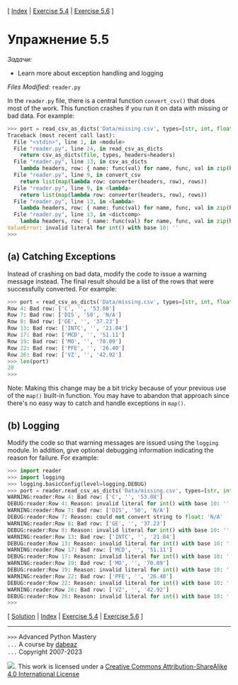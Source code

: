 \[ [Index](index.md) | [Exercise 5.4](ex5_4.md) | [Exercise 5.6](ex5_6.md) \]

# Упражнение 5.5

*Задачи:*

- Learn more about exception handling and logging

*Files Modified:* `reader.py`

In the `reader.py` file, there is a central function `convert_csv()` that does
most of the work.  This function crashes if you run it on data with missing or
bad data.  For example:

```python
>>> port = read_csv_as_dicts('Data/missing.csv', types=[str, int, float])
Traceback (most recent call last):
  File "<stdin>", line 1, in <module>
  File "reader.py", line 24, in read_csv_as_dicts
    return csv_as_dicts(file, types, headers=headers)
  File "reader.py", line 13, in csv_as_dicts
    lambda headers, row: { name: func(val) for name, func, val in zip(headers, types, row) })
  File "reader.py", line 9, in convert_csv
    return list(map(lambda row: converter(headers, row), rows))
  File "reader.py", line 9, in <lambda>
    return list(map(lambda row: converter(headers, row), rows))
  File "reader.py", line 13, in <lambda>
    lambda headers, row: { name: func(val) for name, func, val in zip(headers, types, row) })
  File "reader.py", line 13, in <dictcomp>
    lambda headers, row: { name: func(val) for name, func, val in zip(headers, types, row) })
ValueError: invalid literal for int() with base 10: ''
>>> 
```

## (a) Catching Exceptions

Instead of crashing on bad data, modify the code to issue a warning message
instead. The final result should be a list of the rows that were successfully
converted. For example:

```python
>>> port = read_csv_as_dicts('Data/missing.csv', types=[str, int, float])
Row 4: Bad row: ['C', '', '53.08']
Row 7: Bad row: ['DIS', '50', 'N/A']
Row 8: Bad row: ['GE', '', '37.23']
Row 13: Bad row: ['INTC', '', '21.84']
Row 17: Bad row: ['MCD', '', '51.11']
Row 19: Bad row: ['MO', '', '70.09']
Row 22: Bad row: ['PFE', '', '26.40']
Row 26: Bad row: ['VZ', '', '42.92']
>>> len(port)
20
>>>
```

Note:  Making this change may be a bit tricky because of your previous use of the `map()`
built-in function. You may have to abandon that approach since there's no easy way to catch
and handle exceptions in `map()`.

## (b) Logging

Modify the code so that warning messages are issued using the `logging` module.  In 
addition, give optional debugging information indicating the reason for failure.
For example:

```python
>>> import reader
>>> import logging
>>> logging.basicConfig(level=logging.DEBUG)
>>> port = reader.read_csv_as_dicts('Data/missing.csv', types=[str, int, float])
WARNING:reader:Row 4: Bad row: ['C', '', '53.08']
DEBUG:reader:Row 4: Reason: invalid literal for int() with base 10: ''
WARNING:reader:Row 7: Bad row: ['DIS', '50', 'N/A']
DEBUG:reader:Row 7: Reason: could not convert string to float: 'N/A'
WARNING:reader:Row 8: Bad row: ['GE', '', '37.23']
DEBUG:reader:Row 8: Reason: invalid literal for int() with base 10: ''
WARNING:reader:Row 13: Bad row: ['INTC', '', '21.84']
DEBUG:reader:Row 13: Reason: invalid literal for int() with base 10: ''
WARNING:reader:Row 17: Bad row: ['MCD', '', '51.11']
DEBUG:reader:Row 17: Reason: invalid literal for int() with base 10: ''
WARNING:reader:Row 19: Bad row: ['MO', '', '70.09']
DEBUG:reader:Row 19: Reason: invalid literal for int() with base 10: ''
WARNING:reader:Row 22: Bad row: ['PFE', '', '26.40']
DEBUG:reader:Row 22: Reason: invalid literal for int() with base 10: ''
WARNING:reader:Row 26: Bad row: ['VZ', '', '42.92']
DEBUG:reader:Row 26: Reason: invalid literal for int() with base 10: ''
>>>
```

\[ [Solution](soln5_5.md) | [Index](index.md) | [Exercise 5.4](ex5_4.md) | [Exercise 5.6](ex5_6.md) \]

----
`>>>` Advanced Python Mastery  
`...` A course by [dabeaz](https://www.dabeaz.com)  
`...` Copyright 2007-2023  

![](https://i.creativecommons.org/l/by-sa/4.0/88x31.png). This work is licensed under a [Creative Commons Attribution-ShareAlike 4.0 International License](http://creativecommons.org/licenses/by-sa/4.0/)

